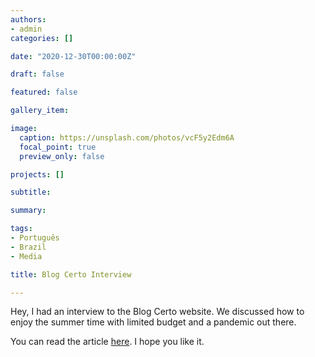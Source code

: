 ```yaml
---
authors:
- admin
categories: []

date: "2020-12-30T00:00:00Z"

draft: false

featured: false

gallery_item:

image:
  caption: https://unsplash.com/photos/vcF5y2Edm6A
  focal_point: true
  preview_only: false

projects: []

subtitle: 

summary: 

tags:
- Português
- Brazil
- Media

title: Blog Certo Interview

---
```


Hey, I had an interview to the Blog Certo website. We discussed how to enjoy the summer time with limited budget and a pandemic out there.


You can read the article [here](https://blog.acordocerto.com.br/ferias-em-ano-de-crise-como-economizar-em-tempos-de-novo-normal/). I hope you like it.


